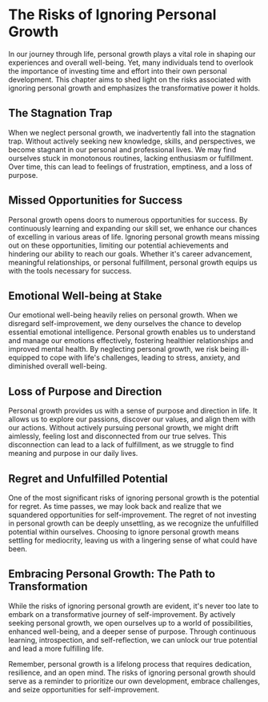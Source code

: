 The Risks of Ignoring Personal Growth
================================================

In our journey through life, personal growth plays a vital role in shaping our experiences and overall well-being. Yet, many individuals tend to overlook the importance of investing time and effort into their own personal development. This chapter aims to shed light on the risks associated with ignoring personal growth and emphasizes the transformative power it holds.

The Stagnation Trap
-------------------

When we neglect personal growth, we inadvertently fall into the stagnation trap. Without actively seeking new knowledge, skills, and perspectives, we become stagnant in our personal and professional lives. We may find ourselves stuck in monotonous routines, lacking enthusiasm or fulfillment. Over time, this can lead to feelings of frustration, emptiness, and a loss of purpose.

Missed Opportunities for Success
--------------------------------

Personal growth opens doors to numerous opportunities for success. By continuously learning and expanding our skill set, we enhance our chances of excelling in various areas of life. Ignoring personal growth means missing out on these opportunities, limiting our potential achievements and hindering our ability to reach our goals. Whether it's career advancement, meaningful relationships, or personal fulfillment, personal growth equips us with the tools necessary for success.

Emotional Well-being at Stake
-----------------------------

Our emotional well-being heavily relies on personal growth. When we disregard self-improvement, we deny ourselves the chance to develop essential emotional intelligence. Personal growth enables us to understand and manage our emotions effectively, fostering healthier relationships and improved mental health. By neglecting personal growth, we risk being ill-equipped to cope with life's challenges, leading to stress, anxiety, and diminished overall well-being.

Loss of Purpose and Direction
-----------------------------

Personal growth provides us with a sense of purpose and direction in life. It allows us to explore our passions, discover our values, and align them with our actions. Without actively pursuing personal growth, we might drift aimlessly, feeling lost and disconnected from our true selves. This disconnection can lead to a lack of fulfillment, as we struggle to find meaning and purpose in our daily lives.

Regret and Unfulfilled Potential
--------------------------------

One of the most significant risks of ignoring personal growth is the potential for regret. As time passes, we may look back and realize that we squandered opportunities for self-improvement. The regret of not investing in personal growth can be deeply unsettling, as we recognize the unfulfilled potential within ourselves. Choosing to ignore personal growth means settling for mediocrity, leaving us with a lingering sense of what could have been.

Embracing Personal Growth: The Path to Transformation
-----------------------------------------------------

While the risks of ignoring personal growth are evident, it's never too late to embark on a transformative journey of self-improvement. By actively seeking personal growth, we open ourselves up to a world of possibilities, enhanced well-being, and a deeper sense of purpose. Through continuous learning, introspection, and self-reflection, we can unlock our true potential and lead a more fulfilling life.

Remember, personal growth is a lifelong process that requires dedication, resilience, and an open mind. The risks of ignoring personal growth should serve as a reminder to prioritize our own development, embrace challenges, and seize opportunities for self-improvement.
